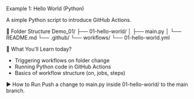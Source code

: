 Example 1: Hello World (Python)

A simple Python script to introduce GitHub Actions.

📂 Folder Structure
Demo_01/
├── 01-hello-world/
│   ├── main.py
│   └── README.md
└── .github/
    └── workflows/
        └── 01-hello-world.yml

🎯 What You'll Learn today?
- Triggering workflows on folder change
- Running Python code in GitHub Actions
- Basics of workflow structure (on, jobs, steps)

▶️ How to Run
Push a change to main.py inside 01-hello-world/ to the main branch.
